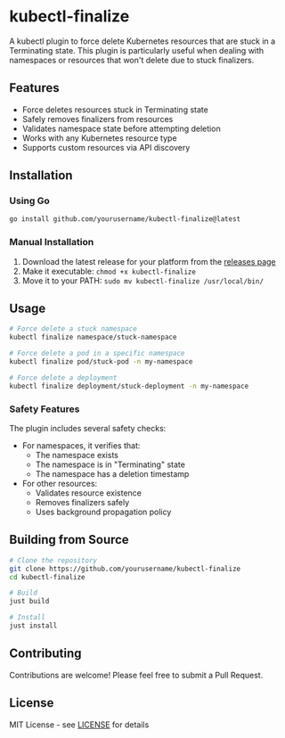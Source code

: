 # kubectl-finalize

A kubectl plugin to force delete Kubernetes resources that are stuck in a Terminating state. This plugin is particularly useful when dealing with namespaces or resources that won't delete due to stuck finalizers.

## Features

- Force deletes resources stuck in Terminating state
- Safely removes finalizers from resources
- Validates namespace state before attempting deletion
- Works with any Kubernetes resource type
- Supports custom resources via API discovery

## Installation

### Using Go

```bash
go install github.com/yourusername/kubectl-finalize@latest
```

### Manual Installation

1. Download the latest release for your platform from the [releases page](https://github.com/yourusername/kubectl-finalize/releases)
2. Make it executable: `chmod +x kubectl-finalize`
3. Move it to your PATH: `sudo mv kubectl-finalize /usr/local/bin/`

## Usage

```bash
# Force delete a stuck namespace
kubectl finalize namespace/stuck-namespace

# Force delete a pod in a specific namespace
kubectl finalize pod/stuck-pod -n my-namespace

# Force delete a deployment
kubectl finalize deployment/stuck-deployment -n my-namespace
```

### Safety Features

The plugin includes several safety checks:
- For namespaces, it verifies that:
  - The namespace exists
  - The namespace is in "Terminating" state
  - The namespace has a deletion timestamp
- For other resources:
  - Validates resource existence
  - Removes finalizers safely
  - Uses background propagation policy

## Building from Source

```bash
# Clone the repository
git clone https://github.com/yourusername/kubectl-finalize
cd kubectl-finalize

# Build
just build

# Install
just install
```

## Contributing

Contributions are welcome! Please feel free to submit a Pull Request.

## License

MIT License - see [LICENSE](LICENSE) for details 